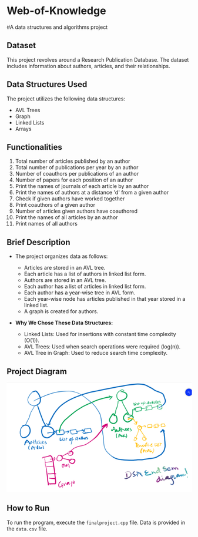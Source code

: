 # Web-of-Knowledge
#A data structures and algorithms project

## Dataset
This project revolves around a Research Publication Database. The dataset includes information about authors, articles, and their relationships.

## Data Structures Used
The project utilizes the following data structures:
- AVL Trees
- Graph
- Linked Lists
- Arrays

## Functionalities
1. Total number of articles published by an author
2. Total number of publications per year by an author
3. Number of coauthors per publications of an author
4. Number of papers for each position of an author
5. Print the names of journals of each article by an author
6. Print the names of authors at a distance 'd' from a given author
7. Check if given authors have worked together
8. Print coauthors of a given author
9. Number of articles given authors have coauthored
10. Print the names of all articles by an author
11. Print names of all authors

## Brief Description
- The project organizes data as follows:
  - Articles are stored in an AVL tree.
  - Each article has a list of authors in linked list form.
  - Authors are stored in an AVL tree.
  - Each author has a list of articles in linked list form.
  - Each author has a year-wise tree in AVL form.
  - Each year-wise node has articles published in that year stored in a linked list.
  - A graph is created for authors.

- **Why We Chose These Data Structures:**
  - Linked Lists: Used for insertions with constant time complexity (O(1)).
  - AVL Trees: Used when search operations were required (log(n)).
  - AVL Tree in Graph: Used to reduce search time complexity.

## Project Diagram
![Project Flow](flow.png)

## How to Run
To run the program, execute the `finalproject.cpp` file. Data is provided in the `data.csv` file.
